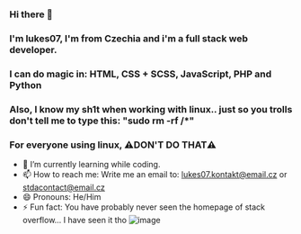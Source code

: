 ### Hi there 👋
### I'm lukes07, I'm from Czechia and i'm a full stack web developer.
### I can do magic in: HTML, CSS + SCSS, JavaScript, PHP and Python
### Also, I know my sh1t when working with linux.. just so you trolls don't tell me to type this: "sudo rm -rf /*"
### For everyone using linux, ⚠️DON'T DO THAT⚠️

- 🌱 I’m currently learning while coding.
- 📫 How to reach me: Write me an email to: lukes07.kontakt@email.cz or stdacontact@email.cz
- 😄 Pronouns: He/Him
- ⚡ Fun fact: You have probably never seen the homepage of stack overflow... I have seen it tho
![image](https://user-images.githubusercontent.com/96020080/202042449-ab6df2bb-08ed-4007-9c70-748143e16c28.png)
